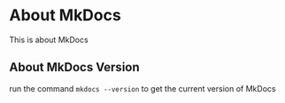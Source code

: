 # About MkDocs
This is about MkDocs


## About MkDocs Version
run the command `mkdocs --version` to get the current version of MkDocs  